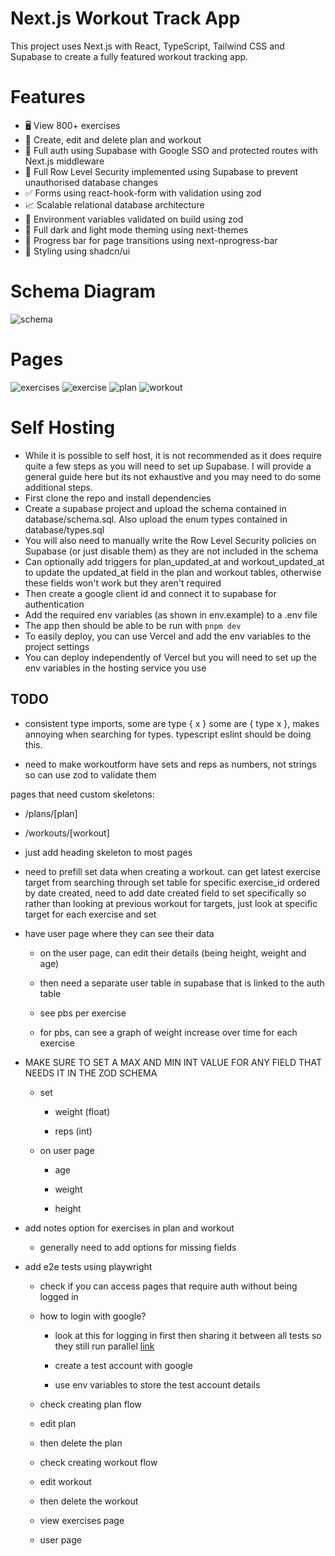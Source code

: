 # Next.js Workout Track App

This project uses Next.js with React, TypeScript, Tailwind CSS and Supabase to create a fully featured workout tracking app.

# Features

- 🖥️ View 800+ exercises
- 📝 Create, edit and delete plan and workout
- 🔑 Full auth using Supabase with Google SSO and protected routes with Next.js middleware
- 🔐 Full Row Level Security implemented using Supabase to prevent unauthorised database changes
- ✅ Forms using react-hook-form with validation using zod
- 📈 Scalable relational database architecture
- 📣 Environment variables validated on build using zod
- 🌙 Full dark and light mode theming using next-themes
- 🌌 Progress bar for page transitions using next-nprogress-bar
- 👾 Styling using shadcn/ui

# Schema Diagram

![schema](https://github.com/user-attachments/assets/9aab2ef5-7100-48bc-8af7-aac41c0f6298)

# Pages

![exercises](https://github.com/user-attachments/assets/c91b8e2d-da2c-45de-adc4-1540babfa29d)
![exercise](https://github.com/user-attachments/assets/972d639b-24d5-4e54-b580-b4833b9b558d)
![plan](https://github.com/user-attachments/assets/78e94d14-d75b-425f-9c8b-b2b26428079a)
![workout](https://github.com/user-attachments/assets/9b8c2ddb-0ef9-4498-9b11-5ef191d82dc1)

# Self Hosting

- While it is possible to self host, it is not recommended as it does require quite a few steps as you will need to set up Supabase. I will provide a general guide here but its not exhaustive and you may need to do some additional steps.
- First clone the repo and install dependencies
- Create a supabase project and upload the schema contained in database/schema.sql. Also upload the enum types contained in database/types.sql
- You will also need to manually write the Row Level Security policies on Supabase (or just disable them) as they are not included in the schema
- Can optionally add triggers for plan_updated_at and workout_updated_at to update the updated_at field in the plan and workout tables, otherwise these fields won't work but they aren't required
- Then create a google client id and connect it to supabase for authentication
- Add the required env variables (as shown in env.example) to a .env file
- The app then should be able to be run with `pnpm dev`
- To easily deploy, you can use Vercel and add the env variables to the project settings
- You can deploy independently of Vercel but you will need to set up the env variables in the hosting service you use

## TODO

- consistent type imports, some are type { x } some are { type x }, makes annoying when searching for types. typescript eslint should be doing this.

- need to make workoutform have sets and reps as numbers, not strings so can use zod to validate them

pages that need custom skeletons:

- /plans/[plan]
- /workouts/[workout]
- just add heading skeleton to most pages

- need to prefill set data when creating a workout. can get latest exercise target from searching through set table for specific exercise_id ordered by date created, need to add date created field to set specifically so rather than looking at previous workout for targets, just look at specific target for each exercise and set

- have user page where they can see their data

  - on the user page, can edit their details (being height, weight and age)

  - then need a separate user table in supabase that is linked to the auth table

  - see pbs per exercise

  - for pbs, can see a graph of weight increase over time for each exercise

- MAKE SURE TO SET A MAX AND MIN INT VALUE FOR ANY FIELD THAT NEEDS IT IN THE ZOD SCHEMA

  - set

    - weight (float)

    - reps (int)

  - on user page

    - age

    - weight

    - height

- add notes option for exercises in plan and workout

  - generally need to add options for missing fields

- add e2e tests using playwright

  - check if you can access pages that require auth without being logged in

  - how to login with google?

    - look at this for logging in first then sharing it between all tests so they still run parallel [link](https://playwright.dev/docs/auth)

    - create a test account with google

    - use env variables to store the test account details

  - check creating plan flow

  - edit plan

  - then delete the plan

  - check creating workout flow

  - edit workout

  - then delete the workout

  - view exercises page

  - user page
